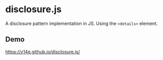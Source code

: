 # disclosure.js
A disclosure pattern implementation in JS. Using the `<details>` element.
## Demo
https://y14e.github.io/disclosure.js/
